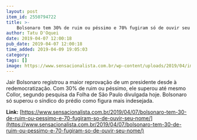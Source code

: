 ```yaml
---
layout: post
item_id: 2550794722
title: >-
    Bolsonaro tem 30% de ruim ou péssimo e 70% fugiram só de ouvir seu nome
author: Tatu D'Oquei
date: 2019-04-07 12:00:18
pub_date: 2019-04-07 12:00:18
time_added: 2019-04-09 19:05:03
category: 
tags: []
image: https://www.sensacionalista.com.br/wp-content/uploads/2019/04/img_4913.jpg
---
```


Jair Bolsonaro registrou a maior reprovação de um presidente desde à redemocratização. Com 30% de ruim ou péssimo, ele superou até mesmo Collor, segundo pesquisa da Folha de São Paulo divulgada hoje. Bolsonaro só superou o síndico do prédio como figura mais indesejada.

**Link:** [https://www.sensacionalista.com.br/2019/04/07/bolsonaro-tem-30-de-ruim-ou-pessimo-e-70-fugiram-so-de-ouvir-seu-nome/](https://www.sensacionalista.com.br/2019/04/07/bolsonaro-tem-30-de-ruim-ou-pessimo-e-70-fugiram-so-de-ouvir-seu-nome/)

